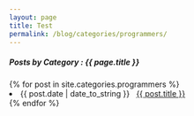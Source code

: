 ```yaml
---
layout: page
title: Test
permalink: /blog/categories/programmers/
---
```


<h5> Posts by Category : {{ page.title }} </h5>

<div class="card">
{% for post in site.categories.programmers %}
 <li class="category-posts"><span>{{ post.date | date_to_string }}</span> &nbsp; <a href="{{ post.url }}">{{ post.title }}</a></li>
{% endfor %}
</div>

